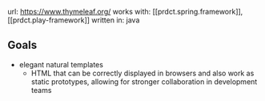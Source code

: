 url: https://www.thymeleaf.org/
works with: [[prdct.spring.framework]], [[prdct.play-framework]]
written in: java 


## Goals

- elegant natural templates
  - HTML that can be correctly displayed in browsers and also work as static prototypes, allowing for stronger collaboration in development teams